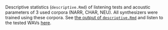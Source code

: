 Descriptive statistics (`descriptive.Rmd`) of listening tests and acoustic parameters of 3 used corpora (NARR, CHAR, NEU).
All synthesizers were trained using these corpora.
See [the output of `descriptive.Rmd`](https://pajupuujh.github.io/3synt_listening_test_results_resources/descriptive.html)
and  listen to the tested WAVs [here](https://pajupuujh.github.io/3synt_listening_test_results_resources/). 
